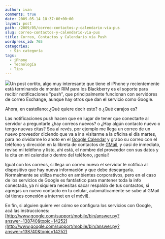 ```yaml
---
author: ivan
comments: true
date: 2009-05-14 18:37:00+00:00
layout: post
path: /2009/05/correo-contactos-y-calendario-via-pus
slug: correo-contactos-y-calendario-via-pus
title: Correo, Contactos y Calendario vía Push
wordpress_id: 765
categories:
  - Sin categoría
tags:
  - iPhone
  - Tecnología
  - Tips
---
```


[![](http://ivan.campananaranjo.com/wp-content/uploads/2009/05/mobile_138740c_en.gif)](http://1.bp.blogspot.com/_T2UWuNJg3dQ/SgwhFgFIhlI/AAAAAAAABf0/tsFIh1hX_uU/s1600-h/mobile_138740c_en.gif)Un post cortito, algo muy interesante que tiene el iPhone y recientemente está terminando de montar RIM para los Blackberry es el soporte para recibir notificaciones "push", que principalmente funcionan con servidores de correo Exchange, aunque hay otros que dan el servicio como Google.

Ahora, en castellano: ¿Qué quiere decir esto? o ¿Qué carajos es?

Las notificaciones push hacen que en lugar de tener que conectarte al servidor a preguntarle ¿hay correos nuevos? o ¿Hay algún contacto nuevo o tengo nuevas citas? Sea al revés, por ejemplo me llega un correo de un nuevo proveedor diciendo que va a ir a visitarme a la oficina el día martes, para no olvidarme lo anoto en el [Google Calendar](http://calendar.google.com/) y grabo su correo con el teléfono y dirección en la libreta de contactos de [GMail](http://gmail.com/), y casi de inmediato, reviso mi teléfono y listo, ahí está, el nombre del proveedor con sus datos y la cita en mi calendario dentro del teléfono, ¡genial!

Igual con los correos, si llega un correo nuevo el servidor le notifica al dispositivo que hay nueva información y que debe descargarla. Normalmente se utiliza mucho en ambientes corporativos, pero en el caso de los servicios de Google es fantástico para mantener toda la info conectada, ya ni siquiera necesitas sacar respaldo de tus contactos, si agregas un nuevo contacto en tu celular, automáticamente se sube al GMail (si tienes conexión a internet en el móvil).

En fin, si alguien quiere ver cómo se configura los servicios con Google, acá las instrucciones:
[http://www.google.com/support/mobile/bin/answer.py?answer=138740&topic=14252](http://www.google.com/support/mobile/bin/answer.py?answer=138740&topic=14252)
